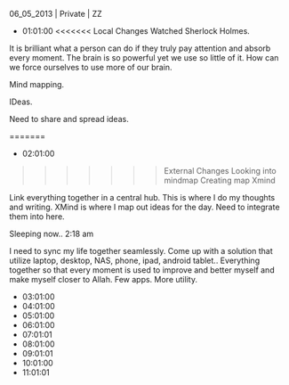 06_05_2013 | Private | ZZ 
* 01:01:00
<<<<<<< Local Changes
Watched Sherlock Holmes.

It is brilliant what a person can do if they truly pay attention and absorb every moment. The brain is so powerful yet we use so little of it. How can we force ourselves to use more of our brain.

Mind mapping. 

IDeas.

Need to share and spread ideas. 

=======
* 02:01:00
>>>>>>> External Changes
Looking into mindmap
Creating map
Xmind

Link everything together in a central hub.
This is where I do my thoughts and writing.
XMind is where I map out ideas for the day.
Need to integrate them into here. 

Sleeping now.. 2:18 am

I need to sync my life together seamlessly. Come up with a solution that utilize laptop, desktop, NAS, phone, ipad, android tablet.. Everything together so that every moment is used to improve and better myself and make myself closer to Allah. Few apps. More utility. 
* 03:01:00
* 04:01:00
* 05:01:00
* 06:01:00
* 07:01:01
* 08:01:00
* 09:01:01
* 10:01:00
* 11:01:01
